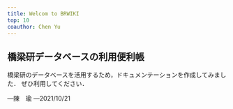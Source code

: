 ```yaml
---
title: Welcom to BRWIKI
top: 10
coauthor: Chen Yu
---
```


## 橋梁研データベースの利用便利帳

橋梁研のデータベースを活用するため，ドキュメンテーションを作成してみました．
ぜひ利用してください．

―陳　瑜
―2021/10/21
